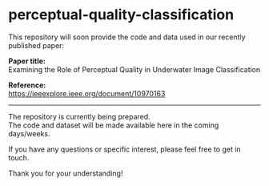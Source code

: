 # perceptual-quality-classification

This repository will soon provide the code and data used in our recently published paper:

**Paper title:**  
Examining the Role of Perceptual Quality in Underwater Image Classification

**Reference:**  
https://ieeexplore.ieee.org/document/10970163

---

The repository is currently being prepared.  
The code and dataset will be made available here in the coming days/weeks.

If you have any questions or specific interest, please feel free to get in touch.

Thank you for your understanding!
